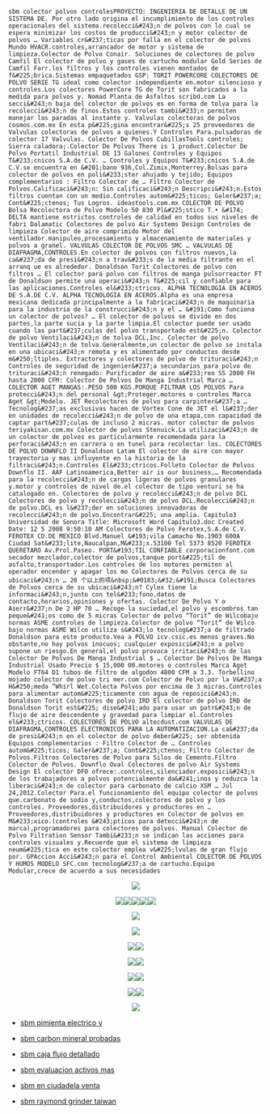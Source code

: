 
```
sbm colector polvos controlesPROYECTO: INGENIERIA DE DETALLE DE UN SISTEMA DE. Por otro lado origina el incumplimiento de los controles operacionales del sistema.recolecci&#243;n de polvos con lo cual se espera minimizar los costos de producci&#243;n y motor colector de polvos … Variables cr&#237;ticas por falla en el colector de polvos Mundo HVACR.controles,arrancador de motor y sistema de limpieza.Colector de Polvo Conair. Soluciones de colectores de polvo Camfil El colector de polvo y gases de cartucho modular Gold Series de Camfil Farr.los filtros y los controles vienen montados de f&#225;brica.Sistemas empaquetados GSP; TORIT POWERCORE COLECTORES DE POLVO SERIE TG ideal como colector independiente en.motor silencioso y controles.Los colectores PowerCore TG de Torit son fabricados a la medida para polvos y. Nomad Planta de Asfaltos scribd.com La secci&#243;n baja del colector de polvos es en forma de tolva para la recolecci&#243;n de finos.Estos controles tambi&#233;n permiten manejar las paradas al instante y. Valvulas colectoras de polvos cosmos.com.mx En esta p&#225;gina encontrar&#225;s 25 proveedores de Valvulas colectoras de polvos a quienes.Y Controles Para.pulsadoras de colector 17 Valvulas. Colector De Polvos CubillasTools controles; Sierra caladora;.Colector De Polvos There is 1 product.Colector De Polvo Portatil Industrial DE 13 Galones Controles y Equipos T&#233;cnicos S.A.de C.V. … Controles y Equipos T&#233;cnicos S.A.de C.V.se encuentra en &#201;bano 936,Col.Zimix,Monterrey.Bolsas para colector de polvos en poli&#233;ster ahujado y tejido; Equipos complementarios : Filtro Colector de … Filtro Colector de Polvos.Calificaci&#243;n: Sin calificaci&#243;n Descripci&#243;n.Estos filtros cuentan con un medio.Controles autom&#225;ticos; Galer&#237;a; Cont&#225;ctenos; Tus Logros. ideastools.com.mx COLECTOR DE POLVO Bolsa Recolectora de Polvo Modelo 50 830 Pl&#225;stico T.• &#174; DELTA mantiene estrictos controles de calidad en todos sus niveles de fabri Dalamatic Colectores de polvo Air Systems Design Controles de limpieza Colector de aire comprimido Motor del ventilador.manipuleo,procesamiento y almacenamiento de materiales y polvos a granel. VALVULAS COLECTOR DE POLVOS SMC … VALVULAS DE DIAFRAGMA,CONTROLES.En colector de polvos con filtros nuevos,la ca&#237;da de presi&#243;n a trav&#233;s de la media filtrante en el arranq ue es alrededor. Donaldson Torit Colectores de polvo con filtros … El colector para polvo con filtros de manga pulsorreactor FT de Donaldson permite una operaci&#243;n f&#225;cil y confiable para las aplicaciones.Controles el&#233;ctricos. ALPHA TECNOLOGIA EN ACEROS DE S.A.DE C.V. ALPHA TECNOLOGIA EN ACEROS.Alpha es una empresa mexicana dedicada principalmente a la fabricaci&#243;n de maquinaria para la industria de la construcci&#243;n y el … &#191;Como funciona un colector de polvos? … El colector de polvos se divide en dos partes,la parte sucia y la parte limpia.El colector puede ser usado cuando las part&#237;culas del polvo transportado est&#225;n. Colector de polvo Ventilaci&#243;n de tolva DCL,Inc. Colector de polvo Ventilaci&#243;n de tolva.Generalmente,un colector de polvo se instala en una ubicaci&#243;n remota y es alimentado por conductos desde m&#250;ltiples. Extractores y colectores de polvo de trituraci&#243;n Controles de seguridad de ingenier&#237;a secundarios para polvo de trituraci&#243;n renegado: Purificador de aire a&#233;reo SS 2000 FH hasta 2000 CFM: Colector De Polvos De Manga Industrial Marca … COLECTOR AGET MANGAS:.PESO 500 KGS.PORQUE FILTRAR LOS POLVOS Para protecci&#243;n del personal &gt;Proteger.motores o controles Marca Aget &gt;Modelo. JET Recolectores de polvo para carpinter&#237;a … Tecnolog&#237;as exclusivas hacen de Vortex Cone de JET el l&#237;der en unidades de recolecci&#243;n de polvo de una etapa,con capacidad de captar part&#237;culas de incluso 2 micras. motor colector de polvos teriyakisan.com.mx Colector de polvos Stenuick.La utilizaci&#243;n de un colector de polvos es particularmente recomendada para la perforaci&#243;n en carrera o en tunel para recolectar los. COLECTORES DE POLVO DOWNFLO II Donaldson Latam El colector de aire con mayor trayectoria y mas influyente en la historia de la filtraci&#243;n.Controles El&#233;ctricos.Folleto Colector de Polvos Downflo II. AAF Latinoamerica,Better air is our business,… Recomendada para la recolecci&#243;n de cargas ligeras de polvos granulares y.motor y controles de nivel de.el colector de tipo venturi se ha catalogado en. Colectores de polvo y recolecci&#243;n de polvo DCL Colectores de polvo y recolecci&#243;n de polvo DCL.Recolecci&#243;n de polvo.DCL es l&#237;der en soluciones innovadoras de recolecci&#243;n de polvo.Encontrar&#225; una amplia. Capitulo3 Universidad de Sonora Title: Microsoft Word Capitulo3.doc Created Date: 12 5 2008 9:50:10 AM Colectores de Polvo Ferotex,S.A.de C.V. FEROTEX CD.DE MEXICO Blvd.Manuel &#193;vila Camacho No.1903 600A Ciudad Sat&#233;lite,Naucalpan,M&#233;x.53100 Tel 5373 8520 FEROTEX QUERETARO Av.Prol.Paseo. PORT&#193;TIL CONFIABLE corporacionfont.com secador mezclador,colector de polvos,tanque port&#225;til de asfalto,transportador.Los controles de los motores permiten al operador encender y apagar los mo Colectores de Polvos cerca de su ubicaci&#243;n … 20 个以上的项&nbsp;&#0183;&#32;&#191;Busca Colectores de Polvos cerca de su ubicaci&#243;n? Cylex tiene la informaci&#243;n,junto con tel&#233;fono,datos de contacto,horarios,opiniones y ofertas. Colector De Polvo Y o Aserr&#237;n De 2 HP 70 … Recoge la suciedad,el polvo y escombros tan peque&#241;os como de 5 micras Colector de polvo “Torit” de Wilcobajo normas ASME controles de limpieza.Colector de polvo “Torit” de Wilco bajo normas ASME Wilco utiliza s&#243;lo tecnolog&#237;a de filtrado Donaldson para este producto.Vea a POLVO icv.csic.es menos graves.No obstante,no hay polvos inocuos; cualquier exposici&#243;n a polvo supone un riesgo.En general,el polvo provoca irritaci&#243;n de las Colector De Polvos De Manga Industrial $ … Colector De Polvos De Manga Industrial Usado Precio $ 15,000 00.motores o controles Marca Aget Modelo FT64 D1 tubos de filtro de algodon 4800 CFM a 3.3. Torbellino mojado colector de polvo tri mer.com Colector de Polvo por la V&#237;a H&#250;meda “Whirl Wet.Colecta Polvos por encima de 3 micras.Controles para alimentar autom&#225;ticamente con agua de reposici&#243;n. Donaldson Torit Colectores de polvo IRD El colector de polvo IRD de Donaldson Torit est&#225; dise&#241;ado para usar un patr&#243;n de flujo de aire descendente y gravedad para limpiar el.Controles el&#233;ctricos. COLECTORES DE POLVO altecdust.com VALVULAS DE DIAFRAGMA,CONTROLES ELECTRONICOS PARA LA AUTOMATIZACION.La ca&#237;da de presi&#243;n en el colector de polvo deber&#225; ser obtenida Equipos complementarios : Filtro Colector de … Controles autom&#225;ticos; Galer&#237;a; Cont&#225;ctenos; Filtro Colector de Polvos.Filtros Colectores de Polvo para Silos de Cemento.Filtro Colector de Polvos. Downflo Oval Colectores de polvo Air Systems Design El colector DFO ofrece:.controles,silenciador.exposici&#243;n de los trabajadores a polvos potencialmente da&#241;inos y reduzca la liberaci&#243;n de colector para carbonato de calcio XSM … Jul 24,2012.Colector Para.el funcionamiento del equipo colector de polvos que.carbonato de sodio y,conductos,colectores de polvo y los controles. Proveedores,distribuidores y productores en … Proveedores,distribuidores y productores en Colector de polvos en M&#233;xico.(controles &#243;pticos para detecci&#243;n de marca),programadores para colectores de polvos. Manual Colector de Polvo Filtration Sensor Tambi&#233;n se indican las acciones para controles visuales y.Recuerde que el sistema de limpieza neum&#225;tica en este colector emplea v&#225;lvulas de gran flujo por. GPAccion Acci&#243;n para el Control Ambiental COLECTOR DE POLVOS Y HUMOS MODELO SFC.con tecnolog&#237;a de cartucho.Equipo Modular,crece de acuerdo a sus necesidades 
```

<div align="center">

<a href="https://es-crusher.shibang-china.com/github&k=sbm+colector+polvos+controles"><img src="https://static.shibang-china.com/es/crusher/logo.jpg"></a>

<a href="https://es-crusher.shibang-china.com/github&k=sbm+colector+polvos+controles"><img src="https://static.shibang-china.com/es/crusher/index.jpg"></a><a href="https://es-crusher.shibang-china.com/material.htmlgithub&k=sbm+colector+polvos+controles"><img src="https://static.shibang-china.com/es/crusher/material.jpg"></a><a href="https://es-crusher.shibang-china.com/application.htmlgithub&k=sbm+colector+polvos+controles"><img src="https://static.shibang-china.com/es/crusher/application.jpg"></a><a href="https://es-crusher.shibang-china.com/aboutus.htmlgithub&k=sbm+colector+polvos+controles"><img src="https://static.shibang-china.com/es/crusher/aboutus.jpg"></a><a href="https://es-crusher.shibang-china.com/contact.htmlgithub&k=sbm+colector+polvos+controles"><img src="https://static.shibang-china.com/es/crusher/contact.jpg"></a>

<a href="https://es-crusher.shibang-china.com/github&k=sbm+colector+polvos+controles"><img src="https://static.shibang-china.com/es/crusher/banner.jpg"></a>

<a href="https://swt.shibang-china.com/github&k=sbm+colector+polvos+controles"><img src="https://static.shibang-china.com/es/crusher/text.jpg"></a>

<a href="https://swt.shibang-china.com/github&k=sbm+colector+polvos+controles"><img src="https://static.shibang-china.com/es/crusher/chat.jpg"></a><a href="https://es-crusher.shibang-china.com/contact.htmlgithub&k=sbm+colector+polvos+controles"><img src="https://static.shibang-china.com/es/crusher/message.jpg"></a>

<a href="https://es-crusher.shibang-china.com/products/pe.htmlgithub&k=sbm+colector+polvos+controles"><img src="https://static.shibang-china.com/es/crusher/pe.jpg"></a><a href="https://es-crusher.shibang-china.com/products/pf.htmlgithub&k=sbm+colector+polvos+controles"><img src="https://static.shibang-china.com/es/crusher/pf.jpg"></a>

<a href="https://es-crusher.shibang-china.com/products/hpt.htmlgithub&k=sbm+colector+polvos+controles"><img src="https://static.shibang-china.com/es/crusher/hpt.jpg"></a><a href="https://es-crusher.shibang-china.com/products/vsi.htmlgithub&k=sbm+colector+polvos+controles"><img src="https://static.shibang-china.com/es/crusher/vsi.jpg"></a>

<a href="https://es-crusher.shibang-china.com/products/klv.htmlgithub&k=sbm+colector+polvos+controles"><img src="https://static.shibang-china.com/es/crusher/klv.jpg"></a><a href="https://es-crusher.shibang-china.com/products/portable.htmlgithub&k=sbm+colector+polvos+controles"><img src="https://static.shibang-china.com/es/crusher/portable.jpg"></a>

<a href="https://swt.shibang-china.com/github&k=sbm+colector+polvos+controles"><img src="https://static.shibang-china.com/es/crusher/case.jpg"></a>

</div>


* [sbm pimienta electrico y](sbm%20pimienta%20electrico%20y.md)

* [sbm carbon mineral probadas](sbm%20carbon%20mineral%20probadas.md)

* [sbm caja flujo detallado](sbm%20caja%20flujo%20detallado.md)

* [sbm evaluacion activos mas](sbm%20evaluacion%20activos%20mas.md)

* [sbm en ciudadela venta](sbm%20en%20ciudadela%20venta.md)

* [sbm raymond grinder taiwan](sbm%20raymond%20grinder%20taiwan.md)